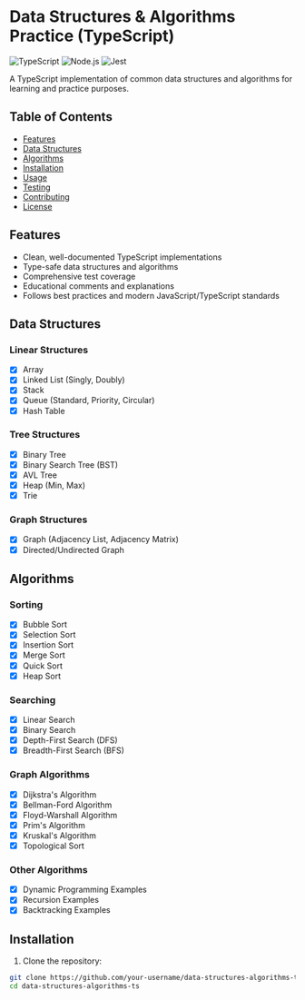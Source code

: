 # Data Structures & Algorithms Practice (TypeScript)

![TypeScript](https://img.shields.io/badge/TypeScript-3178C6?style=for-the-badge&logo=typescript&logoColor=white)
![Node.js](https://img.shields.io/badge/Node.js-339933?style=for-the-badge&logo=nodedotjs&logoColor=white)
![Jest](https://img.shields.io/badge/Jest-C21325?style=for-the-badge&logo=jest&logoColor=white)

A TypeScript implementation of common data structures and algorithms for learning and practice purposes.

## Table of Contents
- [Features](#features)
- [Data Structures](#data-structures)
- [Algorithms](#algorithms)
- [Installation](#installation)
- [Usage](#usage)
- [Testing](#testing)
- [Contributing](#contributing)
- [License](#license)

## Features
- Clean, well-documented TypeScript implementations
- Type-safe data structures and algorithms
- Comprehensive test coverage
- Educational comments and explanations
- Follows best practices and modern JavaScript/TypeScript standards

## Data Structures

### Linear Structures
- [x] Array
- [x] Linked List (Singly, Doubly)
- [x] Stack
- [x] Queue (Standard, Priority, Circular)
- [x] Hash Table

### Tree Structures
- [x] Binary Tree
- [x] Binary Search Tree (BST)
- [x] AVL Tree
- [x] Heap (Min, Max)
- [x] Trie

### Graph Structures
- [x] Graph (Adjacency List, Adjacency Matrix)
- [x] Directed/Undirected Graph

## Algorithms

### Sorting
- [x] Bubble Sort
- [x] Selection Sort
- [x] Insertion Sort
- [x] Merge Sort
- [x] Quick Sort
- [x] Heap Sort

### Searching
- [x] Linear Search
- [x] Binary Search
- [x] Depth-First Search (DFS)
- [x] Breadth-First Search (BFS)

### Graph Algorithms
- [x] Dijkstra's Algorithm
- [x] Bellman-Ford Algorithm
- [x] Floyd-Warshall Algorithm
- [x] Prim's Algorithm
- [x] Kruskal's Algorithm
- [x] Topological Sort

### Other Algorithms
- [x] Dynamic Programming Examples
- [x] Recursion Examples
- [x] Backtracking Examples

## Installation

1. Clone the repository:
```bash
git clone https://github.com/your-username/data-structures-algorithms-ts.git
cd data-structures-algorithms-ts
